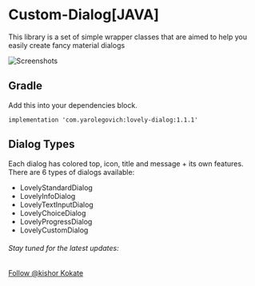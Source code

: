 # Custom-Dialog[JAVA]
This library is a set of simple wrapper classes that are aimed to help you easily create fancy material dialogs

<img src="https://raw.githubusercontent.com/yarolegovich/lovelydialog/master/art/lovelydialogs_framed.png" alt="Screenshots" style="max-width:100%;">

## Gradle
Add this into your dependencies block.
<pre><code>implementation 'com.yarolegovich:lovely-dialog:1.1.1'
</code></pre>

## Dialog Types
Each dialog has colored top, icon, title and message + its own features. There are 6 types of dialogs available:
* LovelyStandardDialog
* LovelyInfoDialog
* LovelyTextInputDialog
* LovelyChoiceDialog
* LovelyProgressDialog
* LovelyCustomDialog

<p><h6>Stay tuned for the latest updates:</h6>
<a href="https://github.com/KishorKokate" >
Follow @kishor Kokate</a></p>


